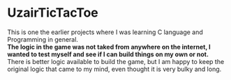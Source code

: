 # UzairTicTacToe
This is one the earlier projects where I was learning C language and Programming in general. 
<br>
<strong>The logic in the game was not taked from anywhere on the internet, I wanted to test myself and see if I can build things on my own or not. </strong>
<br>
There is better logic available to build the game, but I am happy to keep the original logic that came to my mind, even thought it is very bulky and long. 
